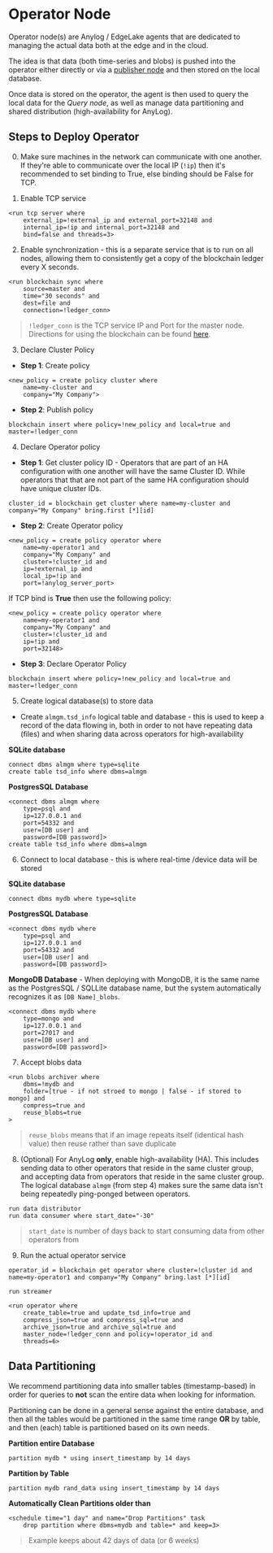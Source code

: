 # Operator Node

Operator node(s) are Anylog / EdgeLake agents that are dedicated to managing the actual data both at the edge and in the 
cloud. 

The idea is that data (both time-series and blobs) is pushed into the operator either directly or via a 
[publisher node](publisher.md) and then stored on the local database. 

Once data is stored on the operator, the agent is then used to query the local data for the _Query node_, as well as 
manage data partitioning and shared distribution (high-availability for AnyLog). 

## Steps to Deploy Operator
0. Make sure machines in the network can communicate with one another. If they're able to communicate over the local IP 
(`!ip`) then it's recommended to set binding to True, else binding should be False for TCP. 

1. Enable TCP service 
```anylog
<run tcp server where 
    external_ip=!external_ip and external_port=32148 and 
    internal_ip=!ip and internal_port=32148 and 
    bind=false and threads=3> 
```

2. Enable synchronization - this is a separate service that is to run on all nodes, allowing them to consistently get a 
copy of the blockchain ledger every X seconds.

```anylog
<run blockchain sync where 
    source=master and 
    time="30 seconds" and 
    dest=file and 
    connection=!ledger_conn>
```
> `!ledger_conn` is the TCP service IP and Port for the master node. Directions for using the blockchain can be found [here]().


3. Declare Cluster Policy
* **Step 1**: Create policy 
```anylog
<new_policy = create policy cluster where 
    name=my-cluster and 
    company="My Company">  
```

* **Step 2**: Publish policy
```anylog
blockchain insert where policy=!new_policy and local=true and master=!ledger_conn
```

4. Declare Operator policy
* **Step 1**: Get cluster policy ID - Operators that are part of an HA configuration with one another will have the same
Cluster ID. While operators that that are not part of the same HA configuration should have unique cluster IDs.  
```anylog 
cluster_id = blockchain get cluster where name=my-cluster and company="My Company" bring.first [*][id]
```

* **Step 2**: Create Operator policy 
```anylog
<new_policy = create policy operator where
    name=my-operator1 and
    company="My Company" and 
    cluster=!cluster_id and 
    ip=!external_ip and
    local_ip=!ip and
    port=!anylog_server_port>
```

If TCP bind is **True** then use the following policy: 
```anylog
<new_policy = create policy operator where
    name=my-operator1 and
    company="My Company" and 
    cluster=!cluster_id and 
    ip=!ip and
    port=32148>
```


* **Step 3**: Declare Operator Policy
```anylog
blockchain insert where policy=!new_policy and local=true and master=!ledger_conn
```


5. Create logical database(s) to store data 
* Create `almgm.tsd_info` logical table and database - this is used to keep a record of the data flowing in, both in 
order to not have repeating data (files) and when sharing data across operators for high-availability

**SQLite database**
```anylog 
connect dbms almgm where type=sqlite
create table tsd_info where dbms=almgm
```

**PostgresSQL Database**
```anylog
<connect dbms almgm where 
    type=psql and 
    ip=127.0.0.1 and 
    port=54332 and 
    user=[DB user] and 
    password=[DB password]> 
create table tsd_info where dbms=almgm
```

6. Connect to local database - this is where real-time /device data will be stored

**SQLite database**
```anylog 
connect dbms mydb where type=sqlite
```

**PostgresSQL Database**
```anylog
<connect dbms mydb where 
    type=psql and 
    ip=127.0.0.1 and 
    port=54332 and 
    user=[DB user] and 
    password=[DB password]> 
```

**MongoDB Database** - When deploying with MongoDB, it is the same name as the PostgresSQL / SQLLite database name, but 
the system automatically recognizes it as `[DB Name]_blobs`. 
```anylog
<connect dbms mydb where 
    type=mongo and 
    ip=127.0.0.1 and 
    port=27017 and 
    user=[DB user] and 
    password=[DB password]> 
```

7. Accept blobs data 
```anylog
<run blobs archiver where
    dbms=!mydb and
    folder=[true - if not stroed to mongo | false - if stored to mongo] and
    compress=true and
    reuse_blobs=true  
>
```
> `reuse_blobs` means that if an image repeats itself (identical hash value) then reuse rather than save duplicate 

8. (Optional) For AnyLog **only**, enable high-availability (HA). This includes sending data to other operators that reside 
in the same cluster group, and accepting data from operators that reside in the same cluster group. The logical database 
`almgm` (from step  4) makes sure the same data isn't being repeatedly ping-ponged between operators. 
```anylog 
run data distributor
run data consumer where start_date="-30" 
```
> `start_date` is number of days back to start consuming data from other operators from 

9. Run the actual operator service
```anylog 
operator_id = blockchain get operator where cluster=!cluster_id and name=my-operator1 and company="My Company" bring.last [*][id]

run streamer 

<run operator where 
    create_table=true and update_tsd_info=true and 
    compress_json=true and compress_sql=true and 
    archive_json=true and archive_sql=true and 
    master_node=!ledger_conn and policy=!operator_id and 
    threads=6>
```


## Data Partitioning
We recommend partitioning data into smaller tables (timestamp-based) in order for queries to **not** scan the entire data
when looking for information. 

Partitioning can be done in a general sense against the entire database, and then all the tables would be partitioned in
the same time range **OR** by table, and then (each) table is partitioned based on its own needs. 

**Partition entire Database**
```anylog 
partition mydb * using insert_timestamp by 14 days
 ```

**Partition by Table**
```anylog 
partition mydb rand_data using insert_timestamp by 14 days
 ```

**Automatically Clean Partitions older than**
```anylog
<schedule time="1 day" and name="Drop Partitions" task 
    drop partition where dbms=mydb and table=* and keep=3>
```
> Example keeps about 42 days of data (or 6 weeks)
> 
>